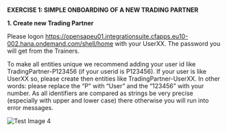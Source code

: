 **EXERCISE 1: SIMPLE ONBOARDING OF A NEW TRADING PARTNER**

**1. Create new Trading Partner**

Please logon https://opensapeu01.integrationsuite.cfapps.eu10-002.hana.ondemand.com/shell/home with your UserXX. The password you will get from the Trainers.

To make all entities unique we recommend adding your user id like TradingPartner-P123456 (if your userid is P123456). If your user is like UserXX so, please create then entities like TradingPartner-UserXX. In other words: please replace the “P” with “User” and the “123456” with your number. As all identifiers are compared as strings be very precise (especially with upper and lower case) there otherwise you will run into error messages.

![Test Image 4](https://github.com/tograh/testrepository/3DTest.png)
